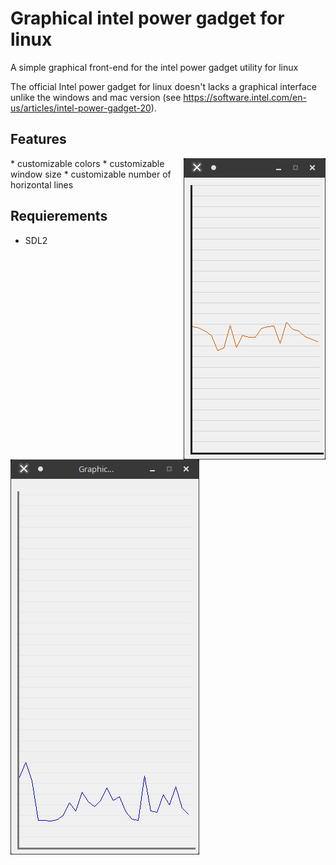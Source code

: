 # Graphical intel power gadget for linux
A simple graphical front-end for the intel power gadget utility for linux

The official Intel power gadget for linux doesn't lacks a graphical interface unlike the windows and mac version (see <https://software.intel.com/en-us/articles/intel-power-gadget-20>).

## Features
<img style="float: right;" src="https://raw.githubusercontent.com/lorenzoiuri/Graphical-intel-power-gadget-for-linux/master/res/linux1.png">
* customizable colors
* customizable window size
* customizable number of horizontal lines

## Requierements
* SDL2

![screenshot2](https://raw.githubusercontent.com/lorenzoiuri/Graphical-intel-power-gadget-for-linux/master/res/linux2.png)
